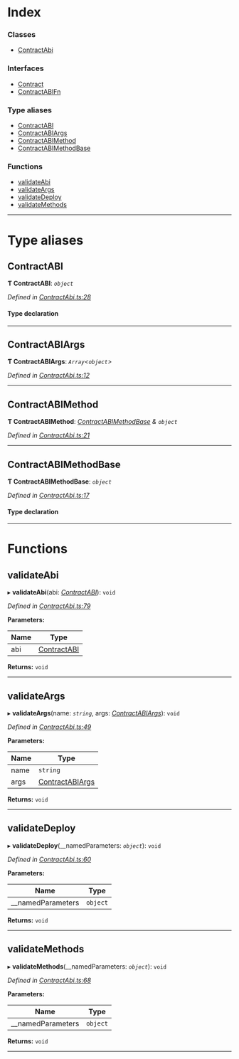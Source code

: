 

# Index

### Classes

* [ContractAbi](../classes/_contractabi_.contractabi.md)

### Interfaces

* [Contract](../interfaces/_contractabi_.contract.md)
* [ContractABIFn](../interfaces/_contractabi_.contractabifn.md)

### Type aliases

* [ContractABI](_contractabi_.md#contractabi-1)
* [ContractABIArgs](_contractabi_.md#contractabiargs)
* [ContractABIMethod](_contractabi_.md#contractabimethod)
* [ContractABIMethodBase](_contractabi_.md#contractabimethodbase)

### Functions

* [validateAbi](_contractabi_.md#validateabi)
* [validateArgs](_contractabi_.md#validateargs)
* [validateDeploy](_contractabi_.md#validatedeploy)
* [validateMethods](_contractabi_.md#validatemethods)

---

# Type aliases

<a id="contractabi-1"></a>

##  ContractABI

**Ƭ ContractABI**: *`object`*

*Defined in [ContractAbi.ts:28](https://github.com/polkadot-js/api/blob/21dab00/packages/types/src/ContractAbi.ts#L28)*

#### Type declaration

___
<a id="contractabiargs"></a>

##  ContractABIArgs

**Ƭ ContractABIArgs**: *`Array`<`object`>*

*Defined in [ContractAbi.ts:12](https://github.com/polkadot-js/api/blob/21dab00/packages/types/src/ContractAbi.ts#L12)*

___
<a id="contractabimethod"></a>

##  ContractABIMethod

**Ƭ ContractABIMethod**: *[ContractABIMethodBase](_contractabi_.md#contractabimethodbase) & `object`*

*Defined in [ContractAbi.ts:21](https://github.com/polkadot-js/api/blob/21dab00/packages/types/src/ContractAbi.ts#L21)*

___
<a id="contractabimethodbase"></a>

##  ContractABIMethodBase

**Ƭ ContractABIMethodBase**: *`object`*

*Defined in [ContractAbi.ts:17](https://github.com/polkadot-js/api/blob/21dab00/packages/types/src/ContractAbi.ts#L17)*

#### Type declaration

___

# Functions

<a id="validateabi"></a>

##  validateAbi

▸ **validateAbi**(abi: *[ContractABI](_contractabi_.md#contractabi-1)*): `void`

*Defined in [ContractAbi.ts:79](https://github.com/polkadot-js/api/blob/21dab00/packages/types/src/ContractAbi.ts#L79)*

**Parameters:**

| Name | Type |
| ------ | ------ |
| abi | [ContractABI](_contractabi_.md#contractabi-1) |

**Returns:** `void`

___
<a id="validateargs"></a>

##  validateArgs

▸ **validateArgs**(name: *`string`*, args: *[ContractABIArgs](_contractabi_.md#contractabiargs)*): `void`

*Defined in [ContractAbi.ts:49](https://github.com/polkadot-js/api/blob/21dab00/packages/types/src/ContractAbi.ts#L49)*

**Parameters:**

| Name | Type |
| ------ | ------ |
| name | `string` |
| args | [ContractABIArgs](_contractabi_.md#contractabiargs) |

**Returns:** `void`

___
<a id="validatedeploy"></a>

##  validateDeploy

▸ **validateDeploy**(__namedParameters: *`object`*): `void`

*Defined in [ContractAbi.ts:60](https://github.com/polkadot-js/api/blob/21dab00/packages/types/src/ContractAbi.ts#L60)*

**Parameters:**

| Name | Type |
| ------ | ------ |
| __namedParameters | `object` |

**Returns:** `void`

___
<a id="validatemethods"></a>

##  validateMethods

▸ **validateMethods**(__namedParameters: *`object`*): `void`

*Defined in [ContractAbi.ts:68](https://github.com/polkadot-js/api/blob/21dab00/packages/types/src/ContractAbi.ts#L68)*

**Parameters:**

| Name | Type |
| ------ | ------ |
| __namedParameters | `object` |

**Returns:** `void`

___

